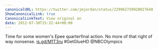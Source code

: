 ```yaml
---
canonicalURL: https://twitter.com/jmjordan/status/229962739920027648
ShowCanonicalLink: true
CanonicalLinkText: View original on
date: 2012-07-30T15:32:44+00:00
---
```

Time for some women's Epee quarterfinal action. No more of that right of way nonsense. [is.gd/M1T3ru](http://is.gd/M1T3ru) #GetGlueHD @NBCOlympics